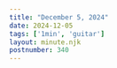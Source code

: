 ```yaml
---
title: "December 5, 2024"
date: 2024-12-05
tags: ['1min', 'guitar']
layout: minute.njk
postnumber: 340
---
```

